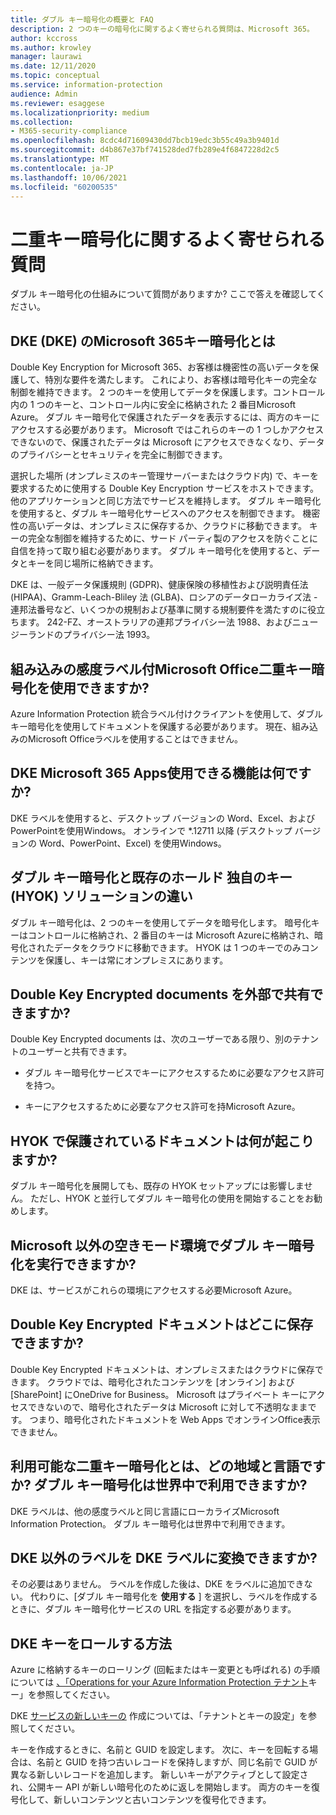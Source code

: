 ```yaml
---
title: ダブル キー暗号化の概要と FAQ
description: 2 つのキーの暗号化に関するよく寄せられる質問は、Microsoft 365。
author: kccross
ms.author: krowley
manager: laurawi
ms.date: 12/11/2020
ms.topic: conceptual
ms.service: information-protection
audience: Admin
ms.reviewer: esaggese
ms.localizationpriority: medium
ms.collection:
- M365-security-compliance
ms.openlocfilehash: 8cdc4d71609430dd7bcb19edc3b55c49a3b9401d
ms.sourcegitcommit: d4b867e37bf741528ded7fb289e4f6847228d2c5
ms.translationtype: MT
ms.contentlocale: ja-JP
ms.lasthandoff: 10/06/2021
ms.locfileid: "60200535"
---
```

# <a name="double-key-encryption-frequently-asked-questions"></a>二重キー暗号化に関するよく寄せられる質問

ダブル キー暗号化の仕組みについて質問がありますか? ここで答えを確認してください。

## <a name="what-is-double-key-encryption-for-microsoft-365-dke"></a>DKE (DKE) のMicrosoft 365キー暗号化とは

Double Key Encryption for Microsoft 365、お客様は機密性の高いデータを保護して、特別な要件を満たします。 これにより、お客様は暗号化キーの完全な制御を維持できます。 2 つのキーを使用してデータを保護します。コントロール内の 1 つのキーと、コントロール内に安全に格納された 2 番目Microsoft Azure。 ダブル キー暗号化で保護されたデータを表示するには、両方のキーにアクセスする必要があります。 Microsoft ではこれらのキーの 1 つしかアクセスできないので、保護されたデータは Microsoft にアクセスできなくなり、データのプライバシーとセキュリティを完全に制御できます。  

選択した場所 (オンプレミスのキー管理サーバーまたはクラウド内) で、キーを要求するために使用する Double Key Encryption サービスをホストできます。 他のアプリケーションと同じ方法でサービスを維持します。 ダブル キー暗号化を使用すると、ダブル キー暗号化サービスへのアクセスを制御できます。 機密性の高いデータは、オンプレミスに保存するか、クラウドに移動できます。 キーの完全な制御を維持するために、サード パーティ製のアクセスを防ぐことに自信を持って取り組む必要があります。 ダブル キー暗号化を使用すると、データとキーを同じ場所に格納できます。

DKE は、一般データ保護規則 (GDPR)、健康保険の移植性および説明責任法 (HIPAA)、Gramm-Leach-Bliley 法 (GLBA)、ロシアのデータローカライズ法 - 連邦法番号など、いくつかの規制および基準に関する規制要件を満たすのに役立ちます。 242-FZ、オーストラリアの連邦プライバシー法 1988、およびニュージーランドのプライバシー法 1993。

## <a name="can-i-use-double-key-encryption-with-microsoft-office-built-in-sensitivity-labeling"></a>組み込みの感度ラベル付Microsoft Office二重キー暗号化を使用できますか?

Azure Information Protection 統合ラベル付けクライアントを使用して、ダブル キー暗号化を使用してドキュメントを保護する必要があります。 現在、組み込みのMicrosoft Officeラベルを使用することはできません。

## <a name="what-microsoft-365-apps-can-i-use-with-dke"></a>DKE Microsoft 365 Apps使用できる機能は何ですか?

DKE ラベルを使用すると、デスクトップ バージョンの Word、Excel、および PowerPointを使用Windows。 オンラインで *.12711 以降 (デスクトップ バージョンの Word、PowerPoint、Excel) を使用Windows。

## <a name="how-is-double-key-encryption-different-from-the-existing-hold-your-own-key-hyok-solution"></a>ダブル キー暗号化と既存のホールド 独自のキー (HYOK) ソリューションの違い

ダブル キー暗号化は、2 つのキーを使用してデータを暗号化します。 暗号化キーはコントロールに格納され、2 番目のキーは Microsoft Azureに格納され、暗号化されたデータをクラウドに移動できます。 HYOK は 1 つのキーでのみコンテンツを保護し、キーは常にオンプレミスにあります。  

## <a name="can-double-key-encrypted-documents-be-shared-externally"></a>Double Key Encrypted documents を外部で共有できますか?

Double Key Encrypted documents は、次のユーザーである限り、別のテナントのユーザーと共有できます。

- ダブル キー暗号化サービスでキーにアクセスするために必要なアクセス許可を持つ。

- キーにアクセスするために必要なアクセス許可を持Microsoft Azure。

## <a name="what-happens-to-documents-that-are-protected-with-hyok"></a>HYOK で保護されているドキュメントは何が起こりますか?

ダブル キー暗号化を展開しても、既存の HYOK セットアップには影響しません。 ただし、HYOK と並行してダブル キー暗号化の使用を開始することをお勧めします。

## <a name="can-i-run-double-key-encryption-in-my-non-microsoft-air-gapped-environment"></a>Microsoft 以外の空きモード環境でダブル キー暗号化を実行できますか?

DKE は、サービスがこれらの環境にアクセスする必要Microsoft Azure。

## <a name="where-can-i-store-double-key-encrypted-documents"></a>Double Key Encrypted ドキュメントはどこに保存できますか?

Double Key Encrypted ドキュメントは、オンプレミスまたはクラウドに保存できます。 クラウドでは、暗号化されたコンテンツを [オンライン] および [SharePoint] にOneDrive for Business。 Microsoft はプライベート キーにアクセスできないので、暗号化されたデータは Microsoft に対して不透明なままです。 つまり、暗号化されたドキュメントを Web Apps でオンラインOffice表示できません。

## <a name="what-regions-and-languages-is-double-key-encryption-available-in-is-double-key-encryption-available-worldwide"></a>利用可能な二重キー暗号化とは、どの地域と言語ですか? ダブル キー暗号化は世界中で利用できますか?

DKE ラベルは、他の感度ラベルと同じ言語にローカライズMicrosoft Information Protection。 ダブル キー暗号化は世界中で利用できます。

## <a name="can-i-convert-a-non-dke-label-to-a-dke-label"></a>DKE 以外のラベルを DKE ラベルに変換できますか?

その必要はありません。 ラベルを作成した後は、DKE をラベルに追加できない。 代わりに、[ダブル キー暗号化を **使用する** ] を選択し、ラベルを作成するときに、ダブル キー暗号化サービスの URL を指定する必要があります。

## <a name="how-do-i-roll-my-dke-keys"></a>DKE キーをロールする方法

Azure に格納するキーのローリング (回転またはキー変更とも呼ばれる) の手順については [、「Operations for your Azure Information Protection テナント](/azure/information-protection/operations-customer-managed-tenant-key)キー」を参照してください。

DKE [サービスの新しいキーの](double-key-encryption.md#tenant-and-key-settings) 作成については、「テナントとキーの設定」を参照してください。

キーを作成するときに、名前と GUID を設定します。 次に、キーを回転する場合は、名前と GUID を持つ古いレコードを保持しますが、同じ名前で GUID が異なる新しいレコードを追加します。 新しいキーがアクティブとして設定され、公開キー API が新しい暗号化のために返しを開始します。 両方のキーを復号化して、新しいコンテンツと古いコンテンツを復号化できます。